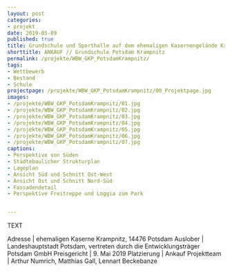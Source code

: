 ```yaml
---
layout: post
categories:
- projekt
date: 2019-05-09
published: true
title: Grundschule und Sporthalle auf dem ehemaligen Kasernengelände Krampnitz in Potsdam
shorttitle: ANKAUF // Grundschule Potsdam Krampnitz
permalink: /projekte/WBW_GKP_PotsdamKrampnitz/
tags: 
- Wettbewerb
- Bestand
- Schule
projectpage: /projekte/WBW_GKP_PotsdamKrampnitz/00_Projektpage.jpg
images:
- /projekte/WBW_GKP_PotsdamKrampnitz/01.jpg
- /projekte/WBW_GKP_PotsdamKrampnitz/02.jpg
- /projekte/WBW_GKP_PotsdamKrampnitz/03.jpg
- /projekte/WBW_GKP_PotsdamKrampnitz/04.jpg
- /projekte/WBW_GKP_PotsdamKrampnitz/05.jpg
- /projekte/WBW_GKP_PotsdamKrampnitz/06.jpg
- /projekte/WBW_GKP_PotsdamKrampnitz/07.jpg
captions:
- Perspektive von Süden
- Städtebaulicher Strukturplan
- Lageplan
- Ansicht Süd und Schnitt Ost-West
- Ansicht Ost und Schnitt Nord-Süd 
- Fassadendetail
- Perspektive Freitreppe und Loggia zum Park


---
```

TEXT

Adresse					|	ehemaligen Kaserne Krampnitz, 14476 Potsdam
Auslober				|	Landeshauptstadt Potsdam, vertreten durch die Entwicklungsträger Potsdam GmbH
Preisgericht			|	9. Mai 2019
Platzierung				|	Ankauf
Projektteam				|	Arthur Numrich, Matthias Gall, Lennart Beckebanze


